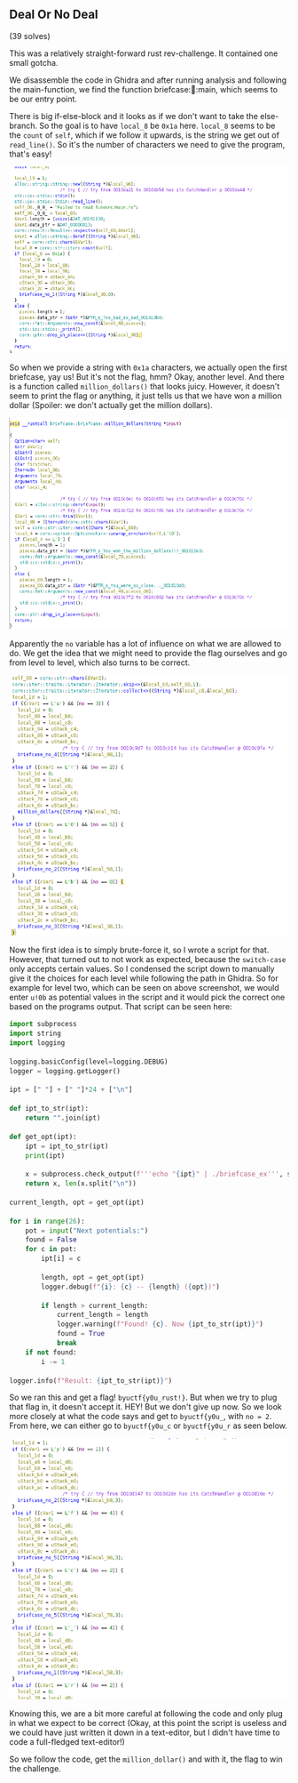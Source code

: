 ## Deal Or No Deal

(39 solves)

This was a relatively straight-forward rust rev-challenge. It contained one small gotcha.

We disassemble the code in Ghidra and after running analysis and following the main-function, we find
the function briefcase::briefcase::main, which seems to be our entry point. 

There is big if-else-block and it looks as if we don't want to take the else-branch.
So the goal is to have `local_8` be `0x1a` here. `local_8` seems to be the `count` of `self`, which
if we follow it upwards, is the string we get out of `read_line()`. So it's the number of characters we
need to give the program, that's easy!

![Image of the first briefcase](bc1.png)

So when we provide a string with `0x1a` characters, we actually open the first briefcase, yay us!
But it's not the flag, hmm? Okay, another level. And there is a function called `million_dollars()` that looks juicy. However, it doesn't seem to print the flag or anything, it just tells us that we have won a million dollar (Spoiler: we don't actually get the million dollars).

![Million Dollars function](milliondolls.png)

Apparently the `no` variable has a lot of influence on what we are allowed to do. We get the idea that we might need to provide the flag ourselves and go from level to level, which also turns to be correct.

![Second level](secondlevel.png)

Now the first idea is to simply brute-force it, so I wrote a script for that. However, that turned out to not work as expected, because the `switch-case` only accepts certain values. So I condensed the script down to manually give it the choices for each level while following the path in Ghidra. So for example for level two, which can be seen on above screenshot, we would enter `u!0b` as potential values in the script and it would pick the correct one based on the programs output. That script can be seen here:

```python
import subprocess
import string
import logging

logging.basicConfig(level=logging.DEBUG)
logger = logging.getLogger()

ipt = [" "] + [" "]*24 + ["\n"]

def ipt_to_str(ipt):
    return "".join(ipt)

def get_opt(ipt):
    ipt = ipt_to_str(ipt)
    print(ipt)

    x = subprocess.check_output(f'''echo "{ipt}" | ./briefcase_ex''', shell=True).decode("ascii")
    return x, len(x.split("\n"))

current_length, opt = get_opt(ipt)

for i in range(26):
    pot = input("Next potentials:")
    found = False
    for c in pot:
        ipt[i] = c

        length, opt = get_opt(ipt)
        logger.debug(f"{i}: {c} -- {length} ({opt})")

        if length > current_length:
            current_length = length
            logger.warning(f"Found! {c}. Now {ipt_to_str(ipt)}")
            found = True
            break
    if not found:
        i -= 1

logger.info(f"Result: {ipt_to_str(ipt)}")
```

So we ran this and get a flag! `byuctf{y0u_rust!}`. But when we try to plug that flag in, it doesn't accept it. HEY!
But we don't give up now. So we look more closely at what the code says and get to `byuctf{y0u_`, with `no = 2`. From here,
we can either go to `byuctf{y0u_c` or `byuctf{y0u_r` as seen below.

![corr](corr.png)

Knowing this, we are a bit more careful at following the code and only plug in what we expect to be correct (Okay, at this point the script is useless and we could have just written it down in a text-editor, but I didn't have time to code a full-fledged text-editor!)

So we follow the code, get the `million_dollar()` and with it, the flag to win the challenge.